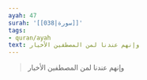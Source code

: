 ```yaml
---
ayah: 47
surah: '[[038|سورة]]'
tags:
- quran/ayah
text: وإنهم عندنا لمن المصطفين الأخيار
---
```

> وإنهم عندنا لمن المصطفين الأخيار

